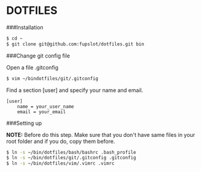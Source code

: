 DOTFILES
========

###Installation

```bash
$ cd ~
$ git clone git@github.com:fupslot/dotfiles.git bin
```

###Change git config file

Open a file .gitconfig
```bash
$ vim ~/bindotfiles/git/.gitconfig
```

Find a section [user] and specify your name and email.

	[user]
	    name = your_user_name
	    email = your_email



###Setting up

**NOTE:** Before do this step. Make sure that you don't have same files in your root folder and if you do, copy them before.

```bash
$ ln -s ~/bin/dotfiles/bash/bashrc .bash_profile
$ ln -s ~/bin/dotfiles/git/.gitconfig .gitconfig
$ ln -s ~/bin/dotfiles/vim/.vimrc .vimrc
```